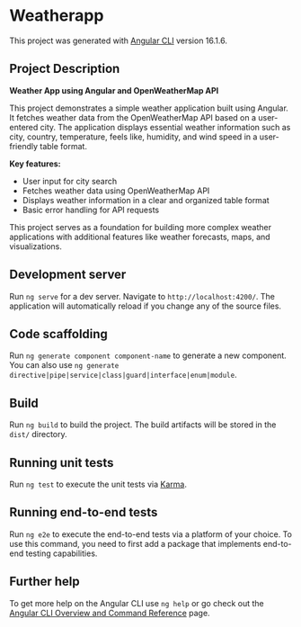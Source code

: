 # Weatherapp

This project was generated with [Angular CLI](https://github.com/angular/angular-cli) version 16.1.6.


## Project Description

**Weather App using Angular and OpenWeatherMap API**

This project demonstrates a simple weather application built using Angular. It fetches weather data from the OpenWeatherMap API based on a user-entered city. The application displays essential weather information such as city, country, temperature, feels like, humidity, and wind speed in a user-friendly table format. 

**Key features:**

* User input for city search
* Fetches weather data using OpenWeatherMap API
* Displays weather information in a clear and organized table format
* Basic error handling for API requests

This project serves as a foundation for building more complex weather applications with additional features like weather forecasts, maps, and visualizations.


## Development server

Run `ng serve` for a dev server. Navigate to `http://localhost:4200/`. The application will automatically reload if you change any of the source files.

## Code scaffolding

Run `ng generate component component-name` to generate a new component. You can also use `ng generate directive|pipe|service|class|guard|interface|enum|module`.

## Build

Run `ng build` to build the project. The build artifacts will be stored in the `dist/` directory.

## Running unit tests

Run `ng test` to execute the unit tests via [Karma](https://karma-runner.github.io).

## Running end-to-end tests

Run `ng e2e` to execute the end-to-end tests via a platform of your choice. To use this command, you need to first add a package that implements end-to-end testing capabilities.

## Further help

To get more help on the Angular CLI use `ng help` or go check out the [Angular CLI Overview and Command Reference](https://angular.io/cli) page.
